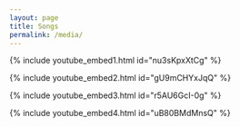 ```yaml
---
layout: page
title: Songs
permalink: /media/
---
```



{% include youtube_embed1.html id="nu3sKpxXtCg" %}

{% include youtube_embed2.html id="gU9mCHYxJqQ" %}

{% include youtube_embed3.html id="r5AU6GcI-0g" %}

{% include youtube_embed4.html id="uB80BMdMnsQ" %}